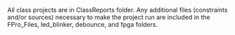 All class projects are in ClassReports folder. Any additional files (constraints and/or sources) necessary to make the project run are included in the FPro_Files, led_blinker, debounce, and fpga folders. 
